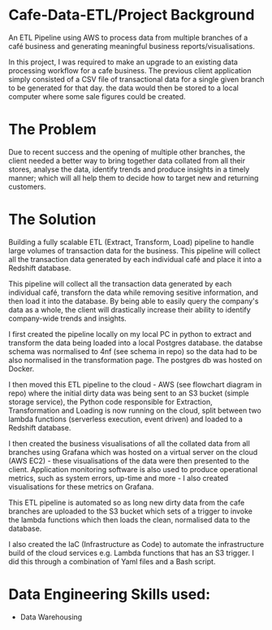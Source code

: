 # Cafe-Data-ETL/Project Background
An ETL Pipeline using AWS to process data from multiple branches of a café business and generating meaningful business reports/visualisations.

In this project, I was required to make an upgrade to an existing data processing workflow for a cafe business. The previous client application simply consisted of a CSV file of transactional data for a single given branch to be generated for that day. the data would then be stored to a local computer where some sale figures could be created.

# The Problem 
Due to recent success and the opening of multiple other branches, the client needed a better way to bring together data collated from all their stores, analyse the data, identify trends and produce insights in a timely manner; which will all help them to decide how to target new and returning customers.

# The Solution
Building a fully scalable ETL (Extract, Transform, Load) pipeline to handle large volumes of transaction data for the business. This pipeline will collect all the transaction data generated by each individual café and place it into a Redshift database. 

This pipeline will collect all the transaction data generated by each individual café, transforn the data while removing sesitive information, and then load it into the database. By being able to easily query the company's data as a whole, the client will drastically increase their ability to identify company-wide trends and insights.

I first created the pipeline locally on my local PC in python to extract and transform the data being loaded into a local Postgres database. the databse schema was normalised to 4nf (see schema in repo) so the data had to be also normalised in the transformation page. The postgres db was hosted on Docker.

I then moved this ETL pipeline to the cloud - AWS (see flowchart diagram in repo) where the initial dirty data was being sent to an S3 bucket (simple storage service), the Python code responsible for Extraction, Transformation and Loading is now running on the cloud, split between two lambda functions (serverless execution, event driven) and loaded to a Redshift database. 

I then created the business visualisations of all the collated data from all branches using Grafana which was hosted on a virtual server on the cloud (AWS EC2) - these visualisations of the data were then presented to the client. Application monitoring software is also used to produce operational metrics, such as system errors, up-time and more - I also created visualisations for these metrics on Grafana.

This ETL pipeline is automated so as long new dirty data from the cafe branches are uploaded to the S3 bucket which sets of a trigger to invoke the lambda functions which then loads the clean, normalised data to the database.

I also created the IaC (Infrastructure as Code) to automate the infrastructure build of the cloud services e.g. Lambda functions that has an S3 trigger. I did this through a combination of Yaml files and a Bash script. 

# Data Engineering Skills used:
* Data Warehousing

